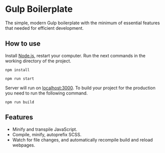 # Gulp Boilerplate 

The simple, modern Gulp boilerplate with the minimum of essential features that needed for efficient development.

## How to use

Install [Node.js](https://nodejs.org/en/), restart your computer. Run the next commands in the working directory of the project.

```
npm install
```

```
npm run start
```

Server will run on [localhost:3000](http://localhost:3000). To build your project for the production you need to run the following command.
```
npm run build
```

## Features

- Minify and transpile JavaScript.
- Compile, minify, autoprefix SCSS.
- Watch for file changes, and automatically recompile build and reload webpages.
